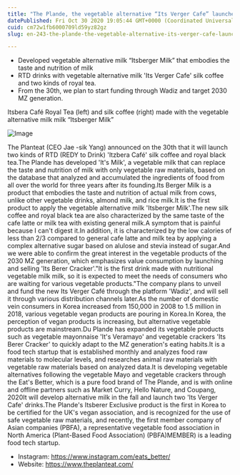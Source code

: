 ```yaml
---
title: "The Plande, the vegetable alternative “Its Verger Cafe” launched"
datePublished: Fri Oct 30 2020 19:05:44 GMT+0000 (Coordinated Universal Time)
cuid: cm72w1fb6000709ld59yz82gz
slug: en-243-the-plande-the-vegetable-alternative-its-verger-cafe-launched

---
```



- Developed vegetable alternative milk “Itsberger Milk” that embodies the taste and nutrition of milk
- RTD drinks with vegetable alternative milk 'Its Verger Cafe' silk coffee and two kinds of royal tea.
- From the 30th, we plan to start funding through Wadiz and target 2030 MZ generation.

Itsbera Café Royal Tea (left) and silk coffee (right) made with the vegetable alternative milk milk “Itsberger Milk”

![Image](https://cdn.hashnode.com/res/hashnode/image/upload/v1739423829489/d847c99d-6f7e-42ab-9480-4b7343d491ca.jpeg)

The Planteat (CEO Jae -sik Yang) announced on the 30th that it will launch two kinds of RTD (REDY to Drink) 'Itzbera Café' silk coffee and royal black tea.The Plande has developed 'It's Milk', a vegetable milk that can replace the taste and nutrition of milk with only vegetable raw materials, based on the database that analyzed and accumulated the ingredients of food from all over the world for three years after its founding.Its Berger Milk is a product that embodies the taste and nutrition of actual milk from cows, unlike other vegetable drinks, almond milk, and rice milk.It is the first product to apply the vegetable alternative milk 'Itsberger Milk'.The new silk coffee and royal black tea are also characterized by the same taste of the cafe latte or milk tea with existing general milk.A symptom that is painful because I can't digest it.In addition, it is characterized by the low calories of less than 2/3 compared to general cafe latte and milk tea by applying a complex alternative sugar based on alulose and stevia instead of sugar.And we were able to confirm the great interest in the vegetable products of the 2030 MZ generation, which emphasizes value consumption by launching and selling 'Its Berer Cracker'."It is the first drink made with nutritional vegetable milk milk, so it is expected to meet the needs of consumers who are waiting for various vegetable products."The company plans to unveil and fund the new Its Verger Café through the platform 'Wadiz', and will sell it through various distribution channels later.As the number of domestic vein consumers in Korea increased from 150,000 in 2008 to 1.5 million in 2018, various vegetable vegan products are pouring in Korea.In Korea, the perception of vegan products is increasing, but alternative vegetable products are mainstream.Du Plande has expanded its vegetable products such as vegetable mayonnaise 'It's Veramayo' and vegetable crackers 'Its Berer Cracker' to quickly adapt to the MZ generation's eating habits.It is a food tech startup that is established monthly and analyzes food raw materials to molecular levels, and researches animal raw materials with vegetable raw materials based on analyzed data.It is developing vegetable alternatives following the vegetable Mayo and vegetable crackers through the Eat's Better, which is a pure food brand of The Plande, and is with online and offline partners such as Market Curry, Hello Nature, and Coupang, 2020It will develop alternative milk in the fall and launch two 'Its Verger Cafe' drinks.The Plande's Itsberer Exclusive product is the first in Korea to be certified for the UK's vegan association, and is recognized for the use of safe vegetable raw materials, and recently, the first member company of Asian companies (PBFA), a representative vegetable food association in North America (Plant-Based Food Association) (PBFA)MEMBER) is a leading food tech startup.

- Instagram: https://www.instagram.com/eats_better/
- Website: https://www.theplanteat.com/